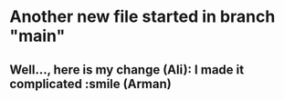 # Another new file started in branch "main"

## Well..., here is my change (Ali): I made it complicated :smile (Arman)
